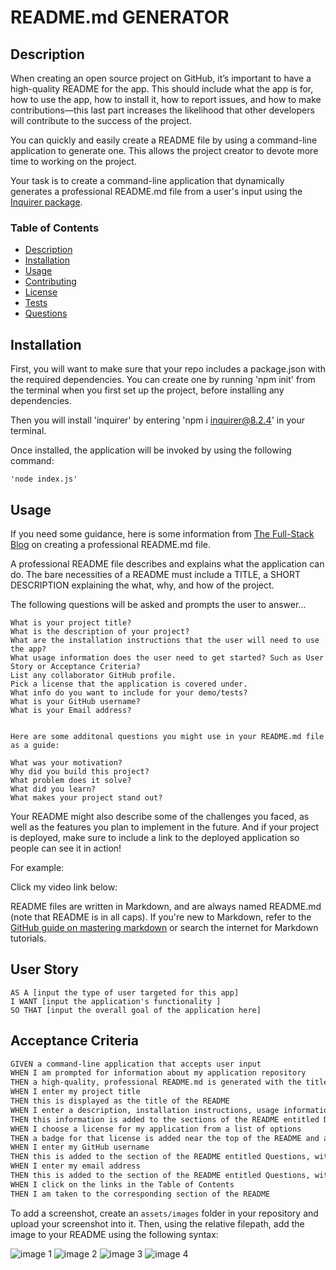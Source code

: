 
  # README.md GENERATOR


  ## Description

When creating an open source project on GitHub, it’s important to have a high-quality README for the app. This should include what the app is for, how to use the app, how to install it, how to report issues, and how to make contributions&mdash;this last part increases the likelihood that other developers will contribute to the success of the project. 

You can quickly and easily create a README file by using a command-line application to generate one. This allows the project creator to devote more time to working on the project.

Your task is to create a command-line application that dynamically generates a professional README.md file from a user's input using the [Inquirer package](https://www.npmjs.com/package/inquirer/v/8.2.4).

  ### Table of Contents
  
  - [Description](#description)
  - [Installation](#installation)
  - [Usage](#usage)
  - [Contributing](#contributing)
  - [License](#license)
  - [Tests](#tests)
  - [Questions](#questions)


  ## Installation

  First, you will want to make sure that your repo includes a 
  package.json with the required dependencies. You can create
  one by running 'npm init' from the terminal when you first 
  set up the project, before installing any dependencies.

  Then you will install 'inquirer' by entering 'npm i inquirer@8.2.4'
  in your terminal.

  Once installed, the application will be invoked by using the
  following command:

    'node index.js'



  ## Usage


 If you need some guidance, here is some information from 
 [The Full-Stack Blog](https://coding-boot-camp.github.io/full-stack/github/professional-readme-guide)
 on creating a professional README.md file.

 A professional README file describes and explains what the application can do. The bare necessities of a README must include a TITLE, a SHORT DESCRIPTION explaining the what, why, and how of the project.

 The following questions will be asked and prompts the user to answer...

    What is your project title?
    What is the description of your project?
    What are the installation instructions that the user will need to use the app?
    What usage information does the user need to get started? Such as User Story or Acceptance Criteria?
    List any collaborator GitHub profile.
    Pick a license that the application is covered under.
    What info do you want to include for your demo/tests?
    What is your GitHub username?
    What is your Email address?


    Here are some additonal questions you might use in your README.md file as a guide:

    What was your motivation?
    Why did you build this project?
    What problem does it solve?
    What did you learn?
    What makes your project stand out?


Your README might also describe some of the challenges you faced, as well as the features you plan to implement in the future. And if your project is deployed, make sure to include a link to the deployed application so people can see it in action!

For example:

  Click my video link below:




  README files are written in Markdown, and are always named README.md (note that README is in all caps). If you're new to Markdown, refer to the [GitHub guide on mastering markdown](https://docs.github.com/en/get-started/writing-on-github/getting-started-with-writing-and-formatting-on-github/basic-writing-and-formatting-syntax) or search the internet for Markdown tutorials.


## User Story

`````````````
AS A [input the type of user targeted for this app]
I WANT [input the application's functionality ]
SO THAT [input the overall goal of the application here]
`````````````

## Acceptance Criteria

```md
GIVEN a command-line application that accepts user input
WHEN I am prompted for information about my application repository
THEN a high-quality, professional README.md is generated with the title of my project and sections entitled Description, Table of Contents, Installation, Usage, License, Contributing, Tests, and Questions
WHEN I enter my project title
THEN this is displayed as the title of the README
WHEN I enter a description, installation instructions, usage information, contribution guidelines, and test instructions
THEN this information is added to the sections of the README entitled Description, Installation, Usage, Contributing, and Tests
WHEN I choose a license for my application from a list of options
THEN a badge for that license is added near the top of the README and a notice is added to the section of the README entitled License that explains which license the application is covered under
WHEN I enter my GitHub username
THEN this is added to the section of the README entitled Questions, with a link to my GitHub profile
WHEN I enter my email address
THEN this is added to the section of the README entitled Questions, with instructions on how to reach me with additional questions
WHEN I click on the links in the Table of Contents
THEN I am taken to the corresponding section of the README
```````

  
To add a screenshot, create an `assets/images` folder in your
repository and upload your screenshot into it. Then, using the 
relative filepath, add the image to your README using the following
syntax:

  
![image 1](assets/images/img1.png)
![image 2](assets/images/img2.png)
![image 3](assets/images/img3.png)
![image 4](assets/images/img4.png)






 
  <!-- `;


module.exports = generateMarkdown; -->

